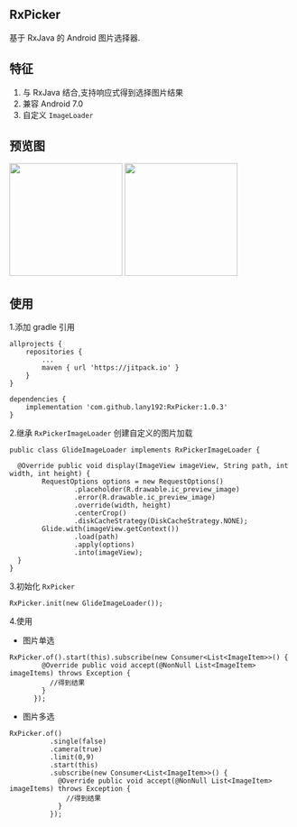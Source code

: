## RxPicker

基于 RxJava 的 Android 图片选择器.

## 特征

1. 与 RxJava 结合,支持响应式得到选择图片结果
2. 兼容 Android 7.0
3. 自定义 `ImageLoader`


## 预览图

<image src="./image/1.png" width="200px"/> <image src="./image/2.png" width="200px"/> 


## 使用

1.添加 gradle 引用


	allprojects {
		repositories {
			...
			maven { url 'https://jitpack.io' }
		}
	}

    dependencies {
        implementation 'com.github.lany192:RxPicker:1.0.3'
    }

2.继承 `RxPickerImageLoader` 创建自定义的图片加载

```
public class GlideImageLoader implements RxPickerImageLoader {

  @Override public void display(ImageView imageView, String path, int width, int height) {
        RequestOptions options = new RequestOptions()
                .placeholder(R.drawable.ic_preview_image)
                .error(R.drawable.ic_preview_image)
                .override(width, height)
                .centerCrop()
                .diskCacheStrategy(DiskCacheStrategy.NONE);
        Glide.with(imageView.getContext())
                .load(path)
                .apply(options)
                .into(imageView);
  }
}
```

3.初始化 `RxPicker`

```
RxPicker.init(new GlideImageLoader());
```

4.使用

- 图片单选
```
RxPicker.of().start(this).subscribe(new Consumer<List<ImageItem>>() {
        @Override public void accept(@NonNull List<ImageItem> imageItems) throws Exception {
          //得到结果
        }
      });
```

- 图片多选

```
RxPicker.of()
          .single(false)
          .camera(true)
          .limit(0,9)
          .start(this)
          .subscribe(new Consumer<List<ImageItem>>() {
            @Override public void accept(@NonNull List<ImageItem> imageItems) throws Exception {
              //得到结果
            }
          });
```
